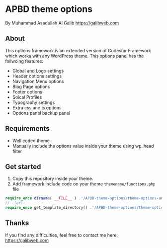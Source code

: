 # APBD theme options
By Muhammad Asadullah Al Galib
https://galibweb.com

## About

This options framework is an extended version of Codestar Framework which works with any WordPress theme.
This options panel has the follwoing features:

* Global and Logo settings
* Header options settings
* Navigation Menu options
* Blog Page options
* Footer options
* Soical Profiles
* Typography settings
* Extra css and js options
* Options panel backup panel

## Requirements

* Well coded theme
* Manually include the options value inside your theme using wp_head filter

## Get started

1. Copy this repository inside your theme.
2. Add framework include code on your theme `themename/functions.php` file

```php
require_once dirname( __FILE__ ) .'/APBD-theme-options/theme-options-and-metabox.php';
// -(or)-
require_once get_template_directory() .'/APBD-theme-options/theme-options-and-metabox.php';
```

## Thanks

If you find any difficulties, feel free to contact me here: https://galibweb.com
